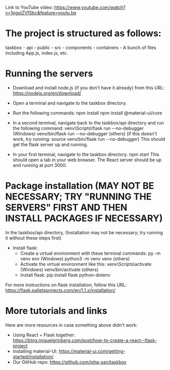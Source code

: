 Link to YouTube video: https://www.youtube.com/watch?v=1pgolZVfSbc&feature=youtu.be
# The project is structured as follows: 

taskbox
	- api
	- public
	- src
		- components
		- containers
		- A bunch of files including App.js, index.js, etc.

# Running the servers

- Download and install node.js (if you don't have it already) from this URL: https://nodejs.org/en/download/

- Open a terminal and navigate to the taskbox directory. 
- Run the following commands: 
	npm install npm install @material-ui/core
	
- In a second terminal, navigate back to the taskbox/api directory and run the following command: 
	venv\Scripts\flask run --no-debugger (Windows)
	venv/bin/flask run --no-debugger (others) (if this doesn't work, try running: source venv/bin/flask run --no-debugger)
	This should get the flask server up and running. 
	
- In your first terminal, navigate to the taskbox directory. 
	npm start
This should open a tab in your web browser. The React server should be up and running at port 3000. 


# Package installation (MAY NOT BE NECESSARY; TRY "RUNNING THE SERVERS" FIRST AND THEN INSTALL PACKAGES IF NECESSARY)
	
In the taskbox/api directory, 
(Installation may not be necessary; try running it without these steps first)
- Install flask: 
	- Create a virtual environment with these terminal commands: 
		py -m venv env (Windows)
		python3 -m venv venv (others)
	- Activate the virtual environment like this: 
		venv\Scripts\activate (Windows)
		venv/bin/activate (others)
	- Install flask:
		pip install flask python-dotenv
		
For more instructions on flask installation, follow this URL: https://flask.palletsprojects.com/en/1.1.x/installation/

# More tutorials and links

Here are more resources in case something above didn't work: 
- Using React + Flask together: https://blog.miguelgrinberg.com/post/how-to-create-a-react--flask-project
- Installing material-UI: https://material-ui.com/getting-started/installation/
- Our GitHub repo: https://github.com/isha-san/taskbox
